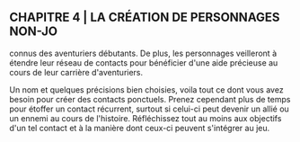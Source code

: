 ## CHAPITRE 4 | LA CRÉATION DE PERSONNAGES NON-JO


connus des aventuriers débutants. De plus, les personnages
veilleront à étendre leur réseau de contacts pour bénéficier
d'une aide précieuse au cours de leur carrière d'aventuriers.

Un nom et quelques précisions bien choisies, voila tout
ce dont vous avez besoin pour créer des contacts ponctuels.
Prenez cependant plus de temps pour étoffer un contact
récurrent, surtout si celui-ci peut devenir un allié ou un
ennemi au cours de l'histoire. Réfléchissez tout au moins
aux objectifs d'un tel contact et à la manière dont ceux-ci
peuvent s'intégrer au jeu.
